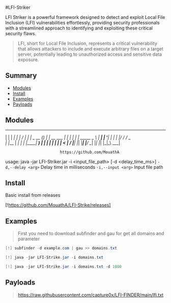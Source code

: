#LFI-Striker

LFI Striker is a powerful framework designed to detect and exploit Local File Inclusion (LFI) vulnerabilities effortlessly, providing security professionals with a streamlined approach to identifying and exploiting these critical security flaws.

> LFI, short for Local File Inclusion, represents a critical vulnerability that allows attackers to include and execute arbitrary files on a target server, potentially leading to unauthorized access and sensitive data exposure.

## Summary

* [Modules](#modules)
* [Install](#install)
* [Examples](#examples)
* [Payloads](#payloads)

## Modules

  _       _____   ___           ____    _            _   _
 | |     |  ___| |_ _|         / ___|  | |_   _ __  (_) | | __   ___
 | |     | |_     | |   _____  \___ \  | __| | '__| | | | |/ /  / _ \
 | |___  |  _|    | |  |_____|  ___) | | |_  | |    | | |   <  |  __/
 |_____| |_|     |___|         |____/   \__| |_|    |_| |_|\_\  \___|


							https://github.com/MouathA
usage: java -jar LFI-Striker.jar -i <input_file_path> [-d <delay_time_ms>]
 `-d,--delay <arg>`   Delay time in milliseconds
 `-i,--input <arg>`   Input file path

## Install

Basic install from releases

[!https://github.com/MouathA/LFI-Strike/releases]


## Examples

>First you need to download subfinder and gau for get all domains and parameter
 
```powershell
[!] subfinder -d example.com | gau >> domains.txt

[!] java -jar LFI-Strike.jar -i domains.txt 

[!] java -jar LFI-Strike.jar -i domains.txt -d 1000

```

## Payloads

> https://raw.githubusercontent.com/capture0x/LFI-FINDER/main/lfi.txt







